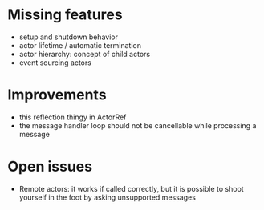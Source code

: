 # Missing features
  - setup and shutdown behavior
  - actor lifetime / automatic termination
  - actor hierarchy: concept of child actors
  - event sourcing actors

# Improvements
  - this reflection thingy in ActorRef
  - the message handler loop should not be cancellable while processing a message
  
# Open issues
  - Remote actors: it works if called correctly, but it is possible to shoot yourself in the foot by asking unsupported messages
